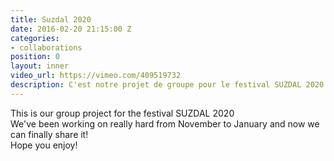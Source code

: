 ```yaml
---
title: Suzdal 2020
date: 2016-02-20 21:15:00 Z
categories:
- collaborations
position: 0
layout: inner
video_url: https://vimeo.com/409519732
description: C'est notre projet de groupe pour le festival SUZDAL 2020
---
```


This is our group project for the festival SUZDAL 2020  
We've been working on really hard from November to January and now we can finally share it!  
Hope you enjoy!
